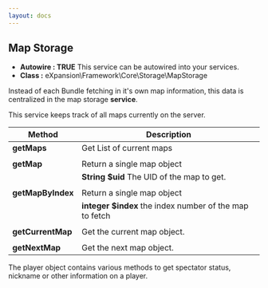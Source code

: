 ```yaml
---
layout: docs
---
```


## Map Storage

* **Autowire : TRUE** This service can be autowired into your services. 
* **Class :** eXpansion\Framework\Core\Storage\MapStorage

Instead of each Bundle fetching in it's own map information, this data is centralized in the map storage **service**.

This service keeps track of all maps currently on the server.

| Method                     | Description |
| -------------------------- | ----------- |
| **getMaps**                | Get List of current maps  |
||
| **getMap**                 | Return a single map object |
|                            | **String $uid** The UID of the map to get. |
||
| **getMapByIndex**          | Return a single map object |
|                            | **integer $index** the index number of the map to fetch |
||
| **getCurrentMap**          | Get the current map object. |
||
| **getNextMap**             | Get the next map object. |


The player object contains various methods to get spectator status, nickname or other information on a player.
